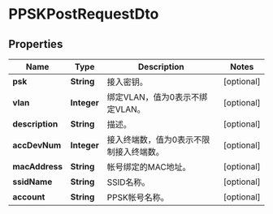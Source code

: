 
# PPSKPostRequestDto

## Properties
Name | Type | Description | Notes
------------ | ------------- | ------------- | -------------
**psk** | **String** | 接入密钥。 |  [optional]
**vlan** | **Integer** | 绑定VLAN，值为0表示不绑定VLAN。 |  [optional]
**description** | **String** | 描述。 |  [optional]
**accDevNum** | **Integer** | 接入终端数，值为0表示不限制接入终端数。 |  [optional]
**macAddress** | **String** | 帐号绑定的MAC地址。 |  [optional]
**ssidName** | **String** | SSID名称。 |  [optional]
**account** | **String** | PPSK帐号名称。 |  [optional]



